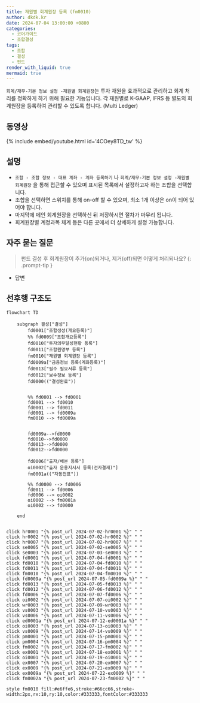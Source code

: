 ```yaml
---
title: 재원별 회계원장 등록 (fm0010)
author: dkdk.kr
date: 2024-07-04 13:00:00 +0800
categories:
  - 코어가이드
  - 조합결성
tags:
  - 조합
  - 결성
  - 펀드
render_with_liquid: true
mermaid: true
---
```

`회계/재무-기본 정보 설정 -재원별 회계원장`는 투자 재원을 효과적으로 관리하고 회계 처리를 정확하게 하기 위해 필요한 기능입니다. 각 재원별로 K-GAAP, IFRS 등 별도의 회계원장을 등록하여 관리할 수 있도록 합니다. (Multi Ledger)

## 동영상

{% include embed/youtube.html id='4COey8TD_tw' %}

## 설명

- `조합 - 조합 정보 - 대표 계좌 - 계좌 등록하기` 나 `회계/재무-기본 정보 설정 -재원별 회계원장` 을 통해 접근할 수 있으며 표시된 목록에서 설정하고자 하는 조합을 선택합니다.
- 조합을 선택하면 스위치를 통해 on-off 할 수 있으며, 최소 1개 이상은 on이 되어 있어야 합니다.
- 마지막에 메인 회계원장을 선택하신 뒤 저장하시면 절차가 마무리 됩니다.
- 회계원장별 계정과목 체계 등은 다른 곳에서 더 상세하게 설정 가능합니다.

## 자주 묻는 질문

> 펀드 결성 후 회계원장이 추가(on)되거나, 제거(off)되면 어떻게 처리되나요?
{: .prompt-tip }

- 답변



## 선후행 구조도

```mermaid
flowchart TD

    subgraph 결성["결성"]
        fd0001["조합생성(개요등록)"]
        %% fd0009["조합개요등록"]
        fd0010["투자의무달성현황 등록"]
        fd0011["조합원명부 등록"]
        fm0010["재원별 회계원장 등록"]
        fd0009a["금융정보 등록(계좌등록)"]
        fd0013["필수 필요서류 등록"]
        fd0012["보수정보 등록"]
        fd0000(("결성완료"))

        
        %% fd0001 --> fd0001
        fd0001 --> fd0010
        fd0001 --> fd0011 
        fd0001 --> fd0009a 
        fm0010 --> fd0009a


        fd0009a-->fd0000
        fd0010-->fd0000
        fd0013-->fd0000
        fd0012-->fd0000

        fd0006["출자/배분 등록"]
        oi0002["출자 운용지시서 등록(전자결재)"]
        fm0001a(("자동전표"))

        %% fd0000 --> fd0006
        fd0011 --> fd0006
        fd0006 --> oi0002 
        oi0002 --> fm0001a
        oi0002 --> fd0000

    end

    
click hr0001 "{% post_url 2024-07-02-hr0001 %}" " "
click hr0002 "{% post_url 2024-07-02-hr0002 %}" " "
click hr0007 "{% post_url 2024-07-02-hr0007 %}" " "
click se0005 "{% post_url 2024-07-02-se0005 %}" " "
click se0003 "{% post_url 2024-07-03-se0003 %}" " "
click fd0001 "{% post_url 2024-07-04-fd0001 %}" " "
click fd0010 "{% post_url 2024-07-04-fd0010 %}" " "
click fd0011 "{% post_url 2024-07-04-fd0011 %}" " "
click fm0010 "{% post_url 2024-07-04-fm0010 %}" " "
click fd0009a "{% post_url 2024-07-05-fd0009a %}" " "
click fd0013 "{% post_url 2024-07-05-fd0013 %}" " "
click fd0012 "{% post_url 2024-07-06-fd0012 %}" " "
click fd0006 "{% post_url 2024-07-07-fd0006 %}" " "
click oi0002 "{% post_url 2024-07-07-oi0002 %}" " "
click wr0003 "{% post_url 2024-07-09-wr0003 %}" " "
click vs0003 "{% post_url 2024-07-10-vs0003 %}" " "
click vs0006 "{% post_url 2024-07-11-vs0006 %}" " "
click ed0001a "{% post_url 2024-07-12-ed0001a %}" " "
click oi0003 "{% post_url 2024-07-13-oi0003 %}" " "
click vs0009 "{% post_url 2024-07-14-vs0009 %}" " "
click pm0001 "{% post_url 2024-07-15-pm0001 %}" " "
click pm0004 "{% post_url 2024-07-16-pm0004 %}" " "
click fm0002 "{% post_url 2024-07-17-fm0002 %}" " "
click ex0001 "{% post_url 2024-07-18-ex0001 %}" " "
click oi0001 "{% post_url 2024-07-19-oi0001 %}" " "
click ex0007 "{% post_url 2024-07-20-ex0007 %}" " "
click ex0009 "{% post_url 2024-07-21-ex0009 %}" " "
click ex0009a "{% post_url 2024-07-22-ex0009 %}" " "
click fm0002a "{% post_url 2024-07-23-fm0002 %}" " "

style fm0010 fill:#e6ffe6,stroke:#66cc66,stroke-width:2px,rx:10,ry:10,color:#333333,fontColor:#333333

```
